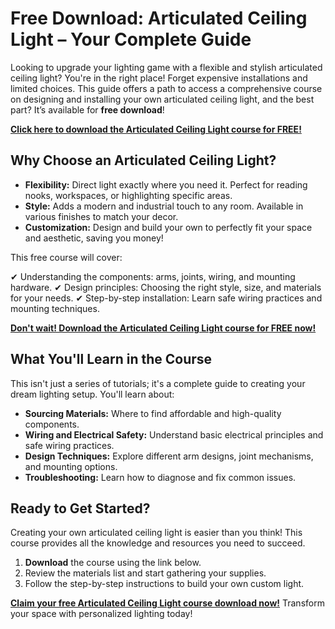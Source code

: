 # Free Download: Articulated Ceiling Light – Your Complete Guide

Looking to upgrade your lighting game with a flexible and stylish articulated ceiling light? You're in the right place! Forget expensive installations and limited choices. This guide offers a path to access a comprehensive course on designing and installing your own articulated ceiling light, and the best part? It’s available for **free download**!

[**Click here to download the Articulated Ceiling Light course for FREE!**](https://udemywork.com/articulated-ceiling-light)

## Why Choose an Articulated Ceiling Light?

*   **Flexibility:** Direct light exactly where you need it. Perfect for reading nooks, workspaces, or highlighting specific areas.
*   **Style:** Adds a modern and industrial touch to any room. Available in various finishes to match your decor.
*   **Customization:** Design and build your own to perfectly fit your space and aesthetic, saving you money!

This free course will cover:

✔ Understanding the components: arms, joints, wiring, and mounting hardware.
✔ Design principles: Choosing the right style, size, and materials for your needs.
✔ Step-by-step installation: Learn safe wiring practices and mounting techniques.

[**Don't wait! Download the Articulated Ceiling Light course for FREE now!**](https://udemywork.com/articulated-ceiling-light)

## What You'll Learn in the Course

This isn't just a series of tutorials; it's a complete guide to creating your dream lighting setup. You'll learn about:

*   **Sourcing Materials:** Where to find affordable and high-quality components.
*   **Wiring and Electrical Safety:** Understand basic electrical principles and safe wiring practices.
*   **Design Techniques:** Explore different arm designs, joint mechanisms, and mounting options.
*   **Troubleshooting:** Learn how to diagnose and fix common issues.

## Ready to Get Started?

Creating your own articulated ceiling light is easier than you think! This course provides all the knowledge and resources you need to succeed.

1.  **Download** the course using the link below.
2.  Review the materials list and start gathering your supplies.
3.  Follow the step-by-step instructions to build your own custom light.

**[Claim your free Articulated Ceiling Light course download now!](https://udemywork.com/articulated-ceiling-light)** Transform your space with personalized lighting today!
